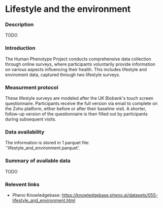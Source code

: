 # Lifestyle and the environment

### Description

TODO

### Introduction

The Human Phenotype Project conducts comprehensive data collection through online surveys, where participants voluntarily provide information on various aspects influencing their health. This includes lifestyle and enviroment data, captured through two lifestyle surveys.

### Measurment protocol <!-- long measurment protocol for the data browser -->

These lifestyle surveys are modeled after the UK Biobank's touch screen questionnaire. Participants receive the full version via email to complete on the Zoho platform, either before or after their baseline visit. A shorter, follow-up version of the questionnaire is then filled out by participants during subsequent visits. 

### Data availability <!-- for the example notebooks -->

The information is stored in 1 parquet file: `'lifestyle_and_environment.parquet'.

### Summary of available data <!-- for the data browser -->

TODO

### Relevent links

* Pheno Knowledgebase: https://knowledgebase.pheno.ai/datasets/055-lifestyle_and_environment.html